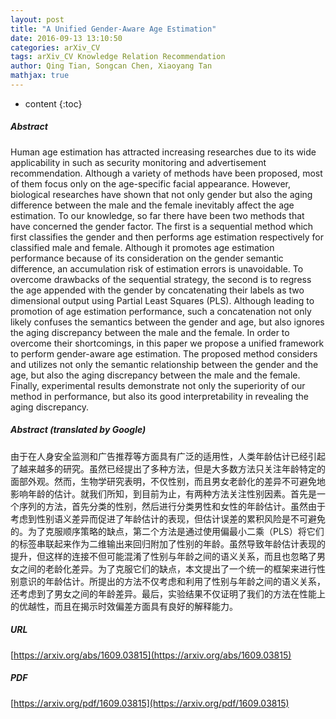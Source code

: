 ```yaml
---
layout: post
title: "A Unified Gender-Aware Age Estimation"
date: 2016-09-13 13:10:50
categories: arXiv_CV
tags: arXiv_CV Knowledge Relation Recommendation
author: Qing Tian, Songcan Chen, Xiaoyang Tan
mathjax: true
---
```


* content
{:toc}

##### Abstract
Human age estimation has attracted increasing researches due to its wide applicability in such as security monitoring and advertisement recommendation. Although a variety of methods have been proposed, most of them focus only on the age-specific facial appearance. However, biological researches have shown that not only gender but also the aging difference between the male and the female inevitably affect the age estimation. To our knowledge, so far there have been two methods that have concerned the gender factor. The first is a sequential method which first classifies the gender and then performs age estimation respectively for classified male and female. Although it promotes age estimation performance because of its consideration on the gender semantic difference, an accumulation risk of estimation errors is unavoidable. To overcome drawbacks of the sequential strategy, the second is to regress the age appended with the gender by concatenating their labels as two dimensional output using Partial Least Squares (PLS). Although leading to promotion of age estimation performance, such a concatenation not only likely confuses the semantics between the gender and age, but also ignores the aging discrepancy between the male and the female. In order to overcome their shortcomings, in this paper we propose a unified framework to perform gender-aware age estimation. The proposed method considers and utilizes not only the semantic relationship between the gender and the age, but also the aging discrepancy between the male and the female. Finally, experimental results demonstrate not only the superiority of our method in performance, but also its good interpretability in revealing the aging discrepancy.

##### Abstract (translated by Google)
由于在人身安全监测和广告推荐等方面具有广泛的适用性，人类年龄估计已经引起了越来越多的研究。虽然已经提出了多种方法，但是大多数方法只关注年龄特定的面部外观。然而，生物学研究表明，不仅性别，而且男女老龄化的差异不可避免地影响年龄的估计。就我们所知，到目前为止，有两种方法关注性别因素。首先是一个序列的方法，首先分类的性别，然后进行分类男性和女性的年龄估计。虽然由于考虑到性别语义差异而促进了年龄估计的表现，但估计误差的累积风险是不可避免的。为了克服顺序策略的缺点，第二个方法是通过使用偏最小二乘（PLS）将它们的标签串联起来作为二维输出来回归附加了性别的年龄。虽然导致年龄估计表现的提升，但这样的连接不但可能混淆了性别与年龄之间的语义关系，而且也忽略了男女之间的老龄化差异。为了克服它们的缺点，本文提出了一个统一的框架来进行性别意识的年龄估计。所提出的方法不仅考虑和利用了性别与年龄之间的语义关系，还考虑到了男女之间的年龄差异。最后，实验结果不仅证明了我们的方法在性能上的优越性，而且在揭示时效偏差方面具有良好的解释能力。

##### URL
[https://arxiv.org/abs/1609.03815](https://arxiv.org/abs/1609.03815)

##### PDF
[https://arxiv.org/pdf/1609.03815](https://arxiv.org/pdf/1609.03815)


